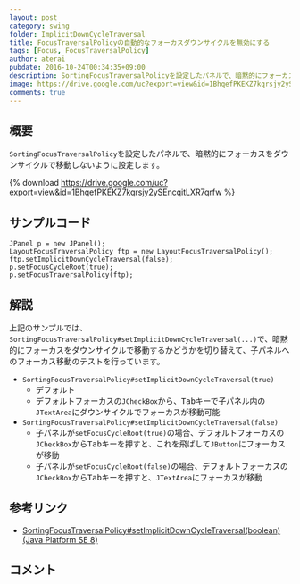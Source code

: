 ```yaml
---
layout: post
category: swing
folder: ImplicitDownCycleTraversal
title: FocusTraversalPolicyの自動的なフォーカスダウンサイクルを無効にする
tags: [Focus, FocusTraversalPolicy]
author: aterai
pubdate: 2016-10-24T00:34:35+09:00
description: SortingFocusTraversalPolicyを設定したパネルで、暗黙的にフォーカスをダウンサイクルで移動しないように設定します。
image: https://drive.google.com/uc?export=view&id=1BhqefPKEKZ7kqrsjy2ySEncqitLXR7qrfw
comments: true
---
```

## 概要
`SortingFocusTraversalPolicy`を設定したパネルで、暗黙的にフォーカスをダウンサイクルで移動しないように設定します。

{% download https://drive.google.com/uc?export=view&id=1BhqefPKEKZ7kqrsjy2ySEncqitLXR7qrfw %}

## サンプルコード
<pre class="prettyprint"><code>JPanel p = new JPanel();
LayoutFocusTraversalPolicy ftp = new LayoutFocusTraversalPolicy();
ftp.setImplicitDownCycleTraversal(false);
p.setFocusCycleRoot(true);
p.setFocusTraversalPolicy(ftp);
</code></pre>

## 解説
上記のサンプルでは、`SortingFocusTraversalPolicy#setImplicitDownCycleTraversal(...)`で、暗黙的にフォーカスをダウンサイクルで移動するかどうかを切り替えて、子パネルへのフォーカス移動のテストを行っています。

- `SortingFocusTraversalPolicy#setImplicitDownCycleTraversal(true)`
    - デフォルト
    - デフォルトフォーカスの`JCheckBox`から、<kbd>Tab</kbd>キーで子パネル内の`JTextArea`にダウンサイクルでフォーカスが移動可能
- `SortingFocusTraversalPolicy#setImplicitDownCycleTraversal(false)`
    - 子パネルが`setFocusCycleRoot(true)`の場合、デフォルトフォーカスの`JCheckBox`から<kbd>Tab</kbd>キーを押すと、これを飛ばして`JButton`にフォーカスが移動
    - 子パネルが`setFocusCycleRoot(false)`の場合、デフォルトフォーカスの`JCheckBox`から<kbd>Tab</kbd>キーを押すと、`JTextArea`にフォーカスが移動

<!-- dummy comment line for breaking list -->

## 参考リンク
- [SortingFocusTraversalPolicy#setImplicitDownCycleTraversal(boolean) (Java Platform SE 8)](https://docs.oracle.com/javase/jp/8/docs/api/javax/swing/SortingFocusTraversalPolicy.html#setImplicitDownCycleTraversal-boolean-)

<!-- dummy comment line for breaking list -->

## コメント

